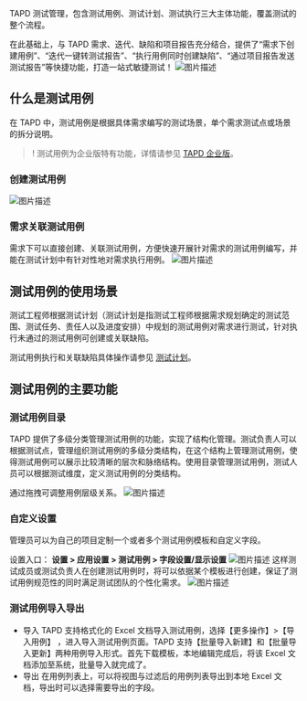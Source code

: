 TAPD 测试管理，包含测试用例、测试计划、测试执行三大主体功能，覆盖测试的整个流程。

在此基础上，与 TAPD 需求、迭代、缺陷和项目报告充分结合，提供了“需求下创建用例”、“迭代一键转测试报告”、“执行用例同时创建缺陷”、“通过项目报告发送测试报告”等快捷功能，打造一站式敏捷测试！
![图片描述](https://main.qcloudimg.com/raw/383b088261ffe8ec2a955e1edb90d455.png)

 

## 什么是测试用例

在 TAPD 中，测试用例是根据具体需求编写的测试场景，单个需求测试点或场景的拆分说明。

>! 测试用例为企业版特有功能，详情请参见 [TAPD 企业版](https://cloud.tencent.com/document/product/624/44285)。 


### 创建测试用例

![图片描述](https://main.qcloudimg.com/raw/cae0fef3d5375b81b215b260edef7403.png)

### 需求关联测试用例

需求下可以直接创建、关联测试用例，方便快速开展针对需求的测试用例编写，并能在测试计划中有针对性地对需求执行用例。
![图片描述](https://main.qcloudimg.com/raw/8382a3c093588fe75793159bad517384.png)

 

## 测试用例的使用场景

测试工程师根据测试计划（测试计划是指测试工程师根据需求规划确定的测试范围、测试任务、责任人以及进度安排）中规划的测试用例对需求进行测试，针对执行未通过的测试用例可创建或关联缺陷。

测试用例执行和关联缺陷具体操作请参见 [测试计划](https://cloud.tencent.com/document/product/624/44299)。

 

## 测试用例的主要功能

### 测试用例目录

TAPD 提供了多级分类管理测试用例的功能，实现了结构化管理。测试负责人可以根据测试点，管理组织测试用例的多级分类结构，在这个结构上管理测试用例，使得测试用例可以展示比较清晰的层次和脉络结构。使用目录管理测试用例，测试人员可以根据测试维度，定义测试用例的分类结构。

通过拖拽可调整用例层级关系。
![图片描述](https://main.qcloudimg.com/raw/61a2c232c7c16516cd3d4507ea1ddaf7.png)

### 自定义设置

管理员可以为自己的项目定制一个或者多个测试用例模板和自定义字段。

设置入口： **设置 > 应用设置 > 测试用例 > 字段设置/显示设置**
![图片描述](https://main.qcloudimg.com/raw/7541b80cef6a304fa0340f675ab95b54.png)
这样测试成员或测试负责人在创建测试用例时，将可以依据某个模板进行创建，保证了测试用例规范性的同时满足测试团队的个性化需求。
![图片描述](https://main.qcloudimg.com/raw/7d0126c7bef109c22405b456c39e055c.png)

### 测试用例导入导出

- 导入
TAPD 支持格式化的 Excel 文档导入测试用例，选择【更多操作】>【导入用例】 ，进入导入测试用例页面。TAPD 支持【批量导入新建】和【批量导入更新】两种用例导入形式。首先下载模板，本地编辑完成后，将该 Excel 文档添加至系统，批量导入就完成了。
- 导出
在用例列表上，可以将视图与过滤后的用例列表导出到本地 Excel 文档，导出时可以选择需要导出的字段。
